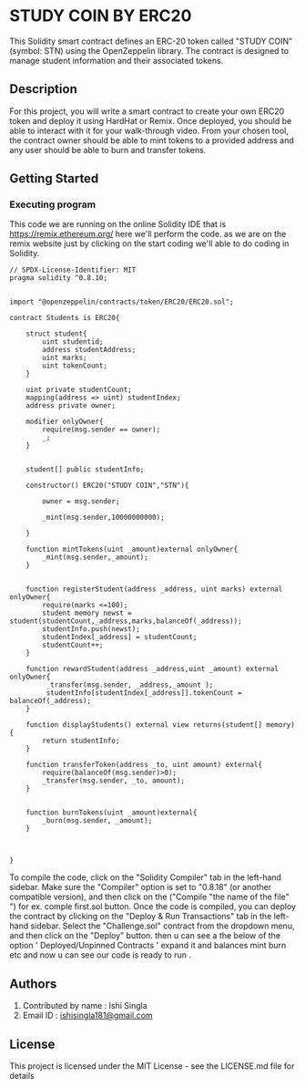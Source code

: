 # STUDY COIN BY ERC20

This Solidity smart contract defines an ERC-20 token called "STUDY COIN" (symbol: STN) using the OpenZeppelin library. The contract is designed to manage student information and their associated tokens.

## Description

For this project, you will write a smart contract to create your own ERC20 token and deploy it using HardHat or Remix. Once deployed, you should be able to interact with it for your walk-through video. From your chosen tool, the contract owner should be able to mint tokens to a provided address and any user should be able to burn and transfer tokens.

## Getting Started

### Executing program

This code we are running on the online Solidity IDE that is https://remix.ethereum.org/ here we'll perform the code. as we are on the remix website just by clicking on the start coding we'll able to do coding in Solidity.

```
// SPDX-License-Identifier: MIT
pragma solidity ^0.8.10;


import "@openzeppelin/contracts/token/ERC20/ERC20.sol";

contract Students is ERC20{

    struct student{
        uint studentid;
        address studentAddress;
        uint marks;
        uint tokenCount;
    }

    uint private studentCount;
    mapping(address => uint) studentIndex;
    address private owner;

    modifier onlyOwner{
        require(msg.sender == owner);
        _;
    }


    student[] public studentInfo;

    constructor() ERC20("STUDY COIN","STN"){

        owner = msg.sender;

        _mint(msg.sender,10000000000);

    }

    function mintTokens(uint _amount)external onlyOwner{
        _mint(msg.sender,_amount);
    }


    function registerStudent(address _address, uint marks) external onlyOwner{
        require(marks <=100);
        student memory newst = student(studentCount,_address,marks,balanceOf(_address));
        studentInfo.push(newst);
        studentIndex[_address] = studentCount;
        studentCount++;
    }

    function rewardStudent(address _address,uint _amount) external onlyOwner{
         _transfer(msg.sender, _address,_amount );
         studentInfo[studentIndex[_address]].tokenCount = balanceOf(_address);
    }

    function displayStudents() external view returns(student[] memory){
        return studentInfo;
    }

    function transferToken(address _to, uint amount) external{
        require(balanceOf(msg.sender)>0);
        _transfer(msg.sender, _to, amount);
    }


    function burnTokens(uint _amount)external{
        _burn(msg.sender, _amount);
    }



}
```

To compile the code, click on the "Solidity Compiler" tab in the left-hand sidebar. Make sure the "Compiler" option is set to "0.8.18" (or another compatible version), and then click on the ("Compile "the name of the file" ") for ex. comple first.sol button. Once the code is compiled, you can deploy the contract by clicking on the "Deploy & Run Transactions" tab in the left-hand sidebar. Select the "Challenge.sol" contract from the dropdown menu, and then click on the "Deploy" button. then u can see a the below of the option ' Deployed/Unpinned Contracts ' expand it and balances mint burn etc and now u can see our code is ready to run .

## Authors

1. Contributed by name : Ishi Singla 
2. Email ID : ishisingla181@gmail.com


## License

This project is licensed under the MIT License - see the LICENSE.md file for details
